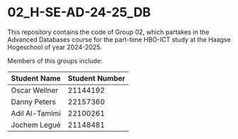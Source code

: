 # 02_H-SE-AD-24-25_DB

This repository contains the code of Group 02, which partakes in the Advanced Databases course for the part-time HBO-ICT study at the Haagse Hogeschool of year 2024-2025.

Members of this groups include:

| Student Name   | Student Number |
| -------------- | -------------- |
| Oscar Wellner  | 21144192       |
| Danny Peters   | 22157360       |
| Adil Al-Tamimi | 22100261       |
| Jochem Legué   | 21148481       |
